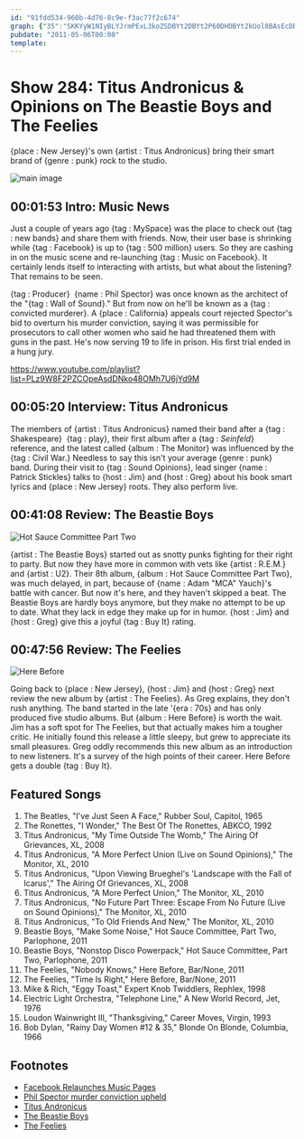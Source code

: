 ```yaml
---
id: "91fdd534-960b-4d76-8c9e-f3ac77f2c674"
graph: {"35":"SKKYyW1NIyBLYJrmPExL3koZSDBYt2DBYt2P60DHDBYt2kUol8BAsEcDBYt2P60DHkUol8","8W":"hs0SUrz7MBKfENBhs0SUBLsPGhs0SU8Dkhrhs0SUhs0SUxQbRVBDXKlhs0SUBDXKlBDhG27dKq9xQbRVBHm1GHutg2Hutg2X6cfd","1WK":"BIkuDWFSPH97qipX6cfd97qipBHm1G97qipBIkuD","27W":"lH7I0rz7MB97qipX6cfd97qipBHm1GlH7I0yUkIf97qipyUkIf"}
pubdate: "2011-05-06T00:00"
template: 
---
```






# Show 284: Titus Andronicus & Opinions on The Beastie Boys and The Feelies

{place : New Jersey}'s own {artist : Titus Andronicus} bring their smart brand of {genre : punk} rock to the studio.

![main image](https://static.soundopinions.org/images/2011/titus.jpg)



## 00:01:53 Intro: Music News

Just a couple of years ago {tag : MySpace} was the place to check out {tag : new bands} and share them with friends. Now, their user base is shrinking while {tag : Facebook} is up to {tag : 500 million} users. So they are cashing in on the music scene and re-launching {tag : Music on Facebook}. It certainly lends itself to interacting with artists, but what about the listening? That remains to be seen.

{tag : Producer}  {name : Phil Spector} was once known as the architect of the "{tag : Wall of Sound}." But from now on he'll be known as a {tag : convicted murderer}. A {place : California} appeals court rejected Spector's bid to overturn his murder conviction, saying it was permissible for prosecutors to call other women who said he had threatened them with guns in the past. He's now serving 19 to life in prison. His first trial ended in a hung jury.

https://www.youtube.com/playlist?list=PLz9W8F2PZCOpeAsdDNko48OMh7U6jYd9M



## 00:05:20 Interview: Titus Andronicus

The members of {artist : Titus Andronicus} named their band after a {tag : Shakespeare}  {tag : play}, their first album after a {tag : *Seinfeld*} reference, and the latest called {album : The Monitor} was influenced by the {tag : Civil War.} Needless to say this isn't your average {genre : punk} band. During their visit to {tag : Sound Opinions}, lead singer {name : Patrick Stickles} talks to {host : Jim} and {host : Greg} about his book smart lyrics and {place : New Jersey} roots. They also perform live.



## 00:41:08 Review: The Beastie Boys

![Hot Sauce Committee Part Two](https://static.soundopinions.org/assets/284/1WK0.jpg)

{artist : The Beastie Boys} started out as snotty punks fighting for their right to party. But now they have more in common with vets like {artist : R.E.M.} and {artist : U2}. Their 8th album, {album : Hot Sauce Committee Part Two}, was much delayed, in part, because of {name : Adam "MCA" Yauch}'s battle with cancer. But now it's here, and they haven't skipped a beat. The Beastie Boys are hardly boys anymore, but they make no attempt to be up to date. What they lack in edge they make up for in humor. {host : Jim} and {host : Greg} give this a joyful {tag : Buy It} rating.



## 00:47:56 Review: The Feelies

![Here Before](https://static.soundopinions.org/assets/284/27W0.jpg)

Going back to {place : New Jersey}, {host : Jim} and {host : Greg} next review the new album by {artist : The Feelies}. As Greg explains, they don't rush anything. The band started in the late '{era : 70s} and has only produced five studio albums. But {album : Here Before} is worth the wait. Jim has a soft spot for The Feelies, but that actually makes him a tougher critic. He initially found this release a little sleepy, but grew to appreciate its small pleasures. Greg oddly recommends this new album as an introduction to new listeners. It's a survey of the high points of their career. Here Before gets a double {tag : Buy It}.



## Featured Songs

1. The Beatles, "I've Just Seen A Face," Rubber Soul, Capitol, 1965
2. The Ronettes, "I Wonder," The Best Of The Ronettes, ABKCO, 1992
3. Titus Andronicus, "My Time Outside The Womb," The Airing Of Grievances, XL, 2008
4. Titus Andronicus, "A More Perfect Union (Live on Sound Opinions)," The Monitor, XL, 2010
5. Titus Andronicus, "Upon Viewing Brueghel's 'Landscape with the Fall of Icarus'," The Airing Of Grievances, XL, 2008
6. Titus Andronicus, "A More Perfect Union," The Monitor, XL, 2010
7. Titus Andronicus, "No Future Part Three: Escape From No Future (Live on Sound Opinions)," The Monitor, XL, 2010
8. Titus Andronicus, "To Old Friends And New," The Monitor, XL, 2010
9. Beastie Boys, "Make Some Noise," Hot Sauce Committee, Part Two, Parlophone, 2011
10. Beastie Boys, "Nonstop Disco Powerpack," Hot Sauce Committee, Part Two, Parlophone, 2011
11. The Feelies, "Nobody Knows," Here Before, Bar/None, 2011
12. The Feelies, "Time Is Right," Here Before, Bar/None, 2011
13. Mike & Rich, "Eggy Toast," Expert Knob Twiddlers, Rephlex, 1998
14. Electric Light Orchestra, "Telephone Line," A New World Record, Jet, 1976
15. Loudon Wainwright III, "Thanksgiving," Career Moves, Virgin, 1993
16. Bob Dylan, "Rainy Day Women #12 & 35," Blonde On Blonde, Columbia, 1966



## Footnotes

- [Facebook Relaunches Music Pages](http://www.sfweekly.com/shookdown/2011/05/03/facebook-relaunches-its-music-pages-but-whats-the-big-deal)
- [Phil Spector murder conviction upheld](http://www.rollingstone.com/music/news/phil-spector-murder-conviction-upheld-20110503)
- [Titus Andronicus](http://titusandronicus.net/)
- [The Beastie Boys](http://blog.beastieboys.com/)
- [The Feelies](http://thefeeliesweb.com/)